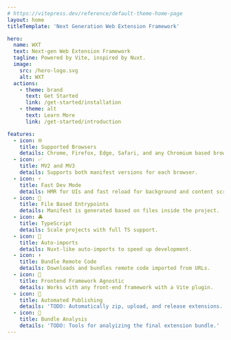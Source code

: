 ```yaml
---
# https://vitepress.dev/reference/default-theme-home-page
layout: home
titleTemplate: 'Next Generation Web Extension Framework'

hero:
  name: WXT
  text: Next-gen Web Extension Framework
  tagline: Powered by Vite, inspired by Nuxt.
  image:
    src: /hero-logo.svg
    alt: WXT
  actions:
    - theme: brand
      text: Get Started
      link: /get-started/installation
    - theme: alt
      text: Learn More
      link: /get-started/introduction

features:
  - icon: 🌐
    title: Supported Browsers
    details: Chrome, Firefox, Edge, Safari, and any Chromium based browser.
  - icon: ✅
    title: MV2 and MV3
    details: Supports both manifest versions for each browser.
  - icon: ⚡
    title: Fast Dev Mode
    details: HMR for UIs and fast reload for background and content scripts.
  - icon: 📂
    title: File Based Entrypoints
    details: Manifest is generated based on files inside the project.
  - icon: 🚔
    title: TypeScript
    details: Scale projects with full TS support.
  - icon: 🦾
    title: Auto-imports
    details: Nuxt-like auto-imports to speed up development.
  - icon: ⬇️
    title: Bundle Remote Code
    details: Downloads and bundles remote code imported from URLs.
  - icon: 🎨
    title: Frontend Framework Agnostic
    details: Works with any front-end framework with a Vite plugin.
  - icon: 🤖
    title: Automated Publishing
    details: 'TODO: Automatically zip, upload, and release extensions.'
  - icon: 📏
    title: Bundle Analysis
    details: 'TODO: Tools for analyizing the final extension bundle.'
---
```

